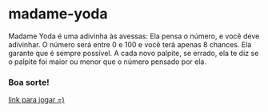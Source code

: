 # madame-yoda

Madame Yoda é uma adivinha às avessas: Ela pensa o número, e você deve adivinhar.
O número será entre 0 e 100 e você terá apenas 8 chances. Ela garante que é sempre possível. 
A cada novo palpite, se errado, ela te diz se o palpite foi maior ou menor que o número pensado por ela. 

### Boa sorte!


[link para jogar =)](
 https://paulahemsi.github.io/madame-yoda/)
